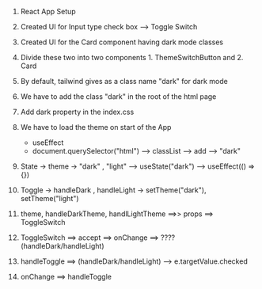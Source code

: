 1. React App Setup
2. Created UI for Input type check box --> Toggle Switch
3. Created UI for the Card component having dark mode classes
4. Divide these two into two components 1. ThemeSwitchButton and 2. Card
5. By default, tailwind gives as a class name "dark" for dark mode
6. We have to add the class "dark" in the root of the html page
7. Add dark property in the index.css

8. We have to load the theme on start of the App
    - useEffect
    - document.querySelector("html") --> classList --> add --> "dark"

9. State -> theme -> "dark" , "light" --> useState("dark") --> useEffect(() => {})

10. Toggle -> handleDark , handleLight -> setTheme("dark"), setTheme("light")

11. theme, handleDarkTheme, handlLightTheme ==>> props ==> ToggleSwitch

12. ToggleSwitch ==> accept ==> onChange ==> ???? (handleDark/handleLight)

12. handleToggle ==> (handleDark/handleLight) --> e.targetValue.checked

13. onChange ==> handleToggle
